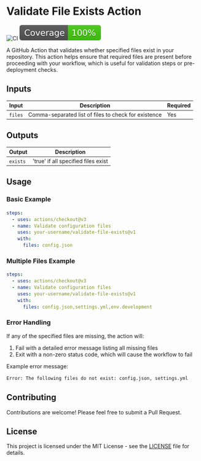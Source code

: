 # Validate File Exists Action

![CI](https://github.com/actions/typescript-action/actions/workflows/ci.yml/badge.svg)
[![Coverage](./badges/coverage.svg)](./badges/coverage.svg)

A GitHub Action that validates whether specified files exist in your repository.
This action helps ensure that required files are present before proceeding with
your workflow, which is useful for validation steps or pre-deployment checks.

## Inputs

| Input   | Description                                          | Required |
| ------- | ---------------------------------------------------- | -------- |
| `files` | Comma-separated list of files to check for existence | Yes      |

## Outputs

| Output   | Description                         |
| -------- | ----------------------------------- |
| `exists` | 'true' if all specified files exist |

## Usage

### Basic Example

```yaml
steps:
  - uses: actions/checkout@v3
  - name: Validate configuration files
    uses: your-username/validate-file-exists@v1
    with:
      files: config.json
```

### Multiple Files Example

```yaml
steps:
  - uses: actions/checkout@v3
  - name: Validate configuration files
    uses: your-username/validate-file-exists@v1
    with:
      files: config.json,settings.yml,env.development
```

### Error Handling

If any of the specified files are missing, the action will:

1. Fail with a detailed error message listing all missing files
1. Exit with a non-zero status code, which will cause the workflow to fail

Example error message:

```bash
Error: The following files do not exist: config.json, settings.yml
```

## Contributing

Contributions are welcome! Please feel free to submit a Pull Request.

## License

This project is licensed under the MIT License - see the [LICENSE](LICENSE) file
for details.
